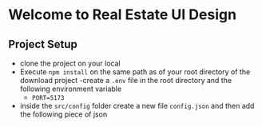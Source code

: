 

# Welcome to  Real Estate UI Design

## Project Setup

- clone the project on your local
- Execute `npm install` on the same path as of your root directory of the download project
  -create a `.env` file in the root directory and the following environment variable
  - `PORT=5173`
- inside the `src/config` folder create a new file `config.json` and then add the following piece of json

```
